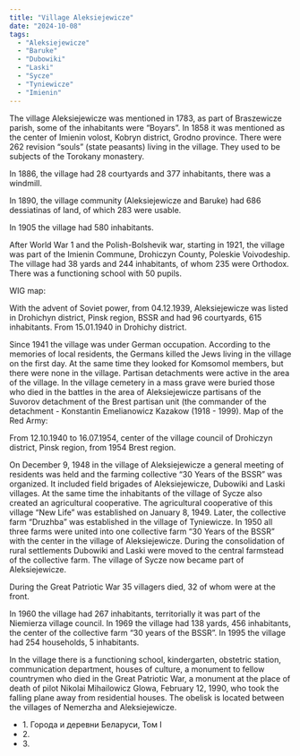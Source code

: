```yaml
---
title: "Village Aleksiejewicze"
date: "2024-10-08"
tags:
  - "Aleksiejewicze"
  - "Baruke"
  - "Dubowiki"
  - "Laski"
  - "Sycze"
  - "Tyniewicze"
  - "Imienin"
---
```


The village Aleksiejewicze was mentioned in 1783, as part of Braszewicze parish, some of the inhabitants were “Boyars”.
In 1858 it was mentioned as the center of Imienin volost, Kobryn district, Grodno province.
There were 262 revision “souls” (state peasants) living in the village. They used to be subjects of the Torokany monastery.

In 1886, the village had 28 courtyards and 377 inhabitants, there was a windmill.

In 1890, the village community (Aleksiejewicze and Baruke) had 686 dessiatinas of land, of which 283 were usable.

In 1905 the village had 580 inhabitants.

After World War 1 and the Polish-Bolshevik war, starting in 1921, the village was part of the Imienin Commune, Drohiczyn County, Poleskie Voivodeship. The village had 38 yards and 244 inhabitants, of whom 235 were Orthodox.
There was a functioning school with 50 pupils.


WIG map:

With the advent of Soviet power, from 04.12.1939, Aleksiejewicze was listed in Drohichyn district, Pinsk region, BSSR and had 96 courtyards, 615 inhabitants. From 15.01.1940 in Drohichy district.

Since 1941 the village was under German occupation. According to the memories of local residents, the Germans killed the Jews living in the village on the first day. At the same time they looked for Komsomol members, but there were none in the village. Partisan detachments were active in the area of the village. In the village cemetery in a mass grave were buried those who died in the battles in the area of Aleksiejewicze partisans of the Suvorov detachment of the Brest partisan unit (the commander of the detachment - Konstantin Emelianowicz Kazakow (1918 - 1999).
Map of the Red Army:


From 12.10.1940 to 16.07.1954, center of the village council of Drohiczyn district, Pinsk region, from 1954 Brest region.

On December 9, 1948 in the village of Aleksiejewicze a general meeting of residents was held and the farming collective “30 Years of the BSSR” was organized. It included field brigades of Aleksiejewicze, Dubowiki and Laski villages. At the same time the inhabitants of the village of Sycze also created an agricultural cooperative. The agricultural cooperative of this village “New Life” was established on January 8, 1949. Later, the collective farm “Druzhba” was established in the village of Tyniewicze. In 1950 all three farms were united into one collective farm “30 Years of the BSSR” with the center in the village of Aleksiejewicze. During the consolidation of rural settlements Dubowiki and Laski were moved to the central farmstead of the collective farm. The village of Sycze now became part of Aleksiejewicze.

During the Great Patriotic War 35 villagers died, 32 of whom were at the front.

In 1960 the village had 267 inhabitants, territorially it was part of the Niemierza village council.
In 1969 the village had 138 yards, 456 inhabitants, the center of the collective farm “30 years of the BSSR”.
In 1995 the village had 254 households, 5 inhabitants.

In the village there is a functioning school, kindergarten, obstetric station, communication department, houses of culture, a monument to fellow countrymen who died in the Great Patriotic War, a monument at the place of death of pilot Nikolai Mihailowicz Glowa, February 12, 1990, who took the falling plane away from residential houses. The obelisk is located between the villages of Nemerzha and Aleksiejewicze.



- 1\. Города и деревни Беларуси, Том I
- 2\.
- 3\.

